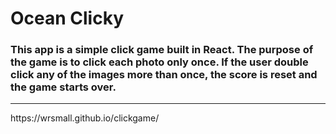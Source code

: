 <h1>Ocean Clicky</h1>
<h3> This app is a simple click game built in React. The purpose of the game is to click each photo only once. If the user double click any of the images more than once, the score is reset and the game starts over.</h3>
<hr/>
https://wrsmall.github.io/clickgame/
